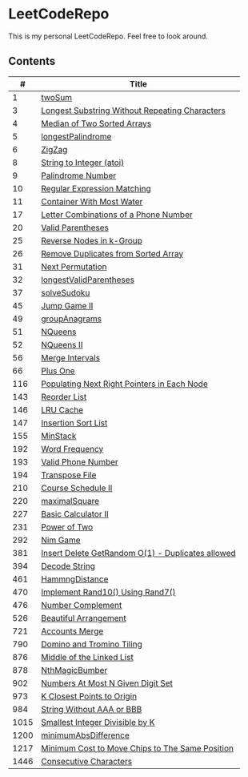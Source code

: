 # LeetCodeRepo
This is my personal LeetCodeRepo.
Feel free to look around.


## Contents
|  \#   | Title  |
|  ----  | ----  |
|1|[twoSum](https://github.com/CheckHarry/LeetCodeRepo/tree/main/1.%20twoSum)|
|3|[Longest Substring Without Repeating Characters](https://github.com/CheckHarry/LeetCodeRepo/tree/main/3.%20Longest%20Substring%20Without%20Repeating%20Characters)|
|4|[Median of Two Sorted Arrays](https://github.com/CheckHarry/LeetCodeRepo/tree/main/4.%20Median%20of%20Two%20Sorted%20Arrays)|
|5|[longestPalindrome](https://github.com/CheckHarry/LeetCodeRepo/tree/main/5.%20longestPalindrome)|
|6|[ZigZag](https://github.com/CheckHarry/LeetCodeRepo/tree/main/6.%20ZigZag)|
|8|[ String to Integer (atoi)](https://github.com/CheckHarry/LeetCodeRepo/tree/main/8.%20%20String%20to%20Integer%20(atoi))|
|9|[Palindrome Number](https://github.com/CheckHarry/LeetCodeRepo/tree/main/9.%20Palindrome%20Number)|
|10|[Regular Expression Matching](https://github.com/CheckHarry/LeetCodeRepo/tree/main/10.%20Regular%20Expression%20Matching)|
|11|[Container With Most Water](https://github.com/CheckHarry/LeetCodeRepo/tree/main/11.%20Container%20With%20Most%20Water)|
|17|[Letter Combinations of a Phone Number](https://github.com/CheckHarry/LeetCodeRepo/tree/main/17.%20Letter%20Combinations%20of%20a%20Phone%20Number)|
|20|[Valid Parentheses](https://github.com/CheckHarry/LeetCodeRepo/tree/main/20.%20Valid%20Parentheses)|
|25|[Reverse Nodes in k-Group](https://github.com/CheckHarry/LeetCodeRepo/tree/main/25.%20Reverse%20Nodes%20in%20k-Group)|
|26|[Remove Duplicates from Sorted Array](https://github.com/CheckHarry/LeetCodeRepo/tree/main/26.%20Remove%20Duplicates%20from%20Sorted%20Array)|
|31|[Next Permutation](https://github.com/CheckHarry/LeetCodeRepo/tree/main/31.%20Next%20Permutation)|
|32|[longestValidParentheses](https://github.com/CheckHarry/LeetCodeRepo/tree/main/32.%20longestValidParentheses)|
|37|[solveSudoku](https://github.com/CheckHarry/LeetCodeRepo/tree/main/37.%20solveSudoku)|
|45|[Jump Game II](https://github.com/CheckHarry/LeetCodeRepo/tree/main/45.%20Jump%20Game%20II)|
|49|[groupAnagrams](https://github.com/CheckHarry/LeetCodeRepo/tree/main/49.%20groupAnagrams)|
|51|[NQueens](https://github.com/CheckHarry/LeetCodeRepo/tree/main/51.%20NQueens)|
|52|[NQueens II](https://github.com/CheckHarry/LeetCodeRepo/tree/main/52.%20NQueens%20II)|
|56|[Merge Intervals](https://github.com/CheckHarry/LeetCodeRepo/tree/main/56.%20Merge%20Intervals)|
|66|[Plus One](https://github.com/CheckHarry/LeetCodeRepo/tree/main/66.%20Plus%20One)|
|116|[Populating Next Right Pointers in Each Node](https://github.com/CheckHarry/LeetCodeRepo/tree/main/116.%20Populating%20Next%20Right%20Pointers%20in%20Each%20Node)|
|143|[Reorder List](https://github.com/CheckHarry/LeetCodeRepo/tree/main/143.%20Reorder%20List)|
|146|[LRU Cache](https://github.com/CheckHarry/LeetCodeRepo/tree/main/146.%20LRU%20Cache)|
|147|[Insertion Sort List](https://github.com/CheckHarry/LeetCodeRepo/tree/main/147.%20Insertion%20Sort%20List)|
|155|[MinStack](https://github.com/CheckHarry/LeetCodeRepo/tree/main/155.%20MinStack)|
|192|[Word Frequency](https://github.com/CheckHarry/LeetCodeRepo/tree/main/192.%20Word%20Frequency)|
|193|[Valid Phone Number](https://github.com/CheckHarry/LeetCodeRepo/tree/main/193.%20Valid%20Phone%20Number)|
|194|[Transpose File](https://github.com/CheckHarry/LeetCodeRepo/tree/main/194.%20Transpose%20File)|
|210|[Course Schedule II](https://github.com/CheckHarry/LeetCodeRepo/tree/main/210.%20Course%20Schedule%20II)|
|220|[maximalSquare](https://github.com/CheckHarry/LeetCodeRepo/tree/main/220.%20maximalSquare)|
|227|[Basic Calculator II](https://github.com/CheckHarry/LeetCodeRepo/tree/main/227.%20Basic%20Calculator%20II)|
|231|[Power of Two](https://github.com/CheckHarry/LeetCodeRepo/tree/main/231.%20Power%20of%20Two)|
|292|[Nim Game](https://github.com/CheckHarry/LeetCodeRepo/tree/main/292.%20Nim%20Game)|
|381|[Insert Delete GetRandom O(1) - Duplicates allowed](https://github.com/CheckHarry/LeetCodeRepo/tree/main/381.%20Insert%20Delete%20GetRandom%20O(1)%20-%20Duplicates%20allowed)|
|394|[Decode String](https://github.com/CheckHarry/LeetCodeRepo/tree/main/394.%20Decode%20String)|
|461|[HammngDistance](https://github.com/CheckHarry/LeetCodeRepo/tree/main/461.%20HammngDistance)|
|470|[Implement Rand10() Using Rand7()](https://github.com/CheckHarry/LeetCodeRepo/tree/main/470.%20Implement%20Rand10()%20Using%20Rand7())|
|476|[Number Complement](https://github.com/CheckHarry/LeetCodeRepo/tree/main/476.%20Number%20Complement)|
|526|[Beautiful Arrangement](https://github.com/CheckHarry/LeetCodeRepo/tree/main/526.%20Beautiful%20Arrangement)|
|721|[Accounts Merge](https://github.com/CheckHarry/LeetCodeRepo/tree/main/721.%20Accounts%20Merge)|
|790|[Domino and Tromino Tiling](https://github.com/CheckHarry/LeetCodeRepo/tree/main/790.%20Domino%20and%20Tromino%20Tiling)|
|876|[Middle of the Linked List](https://github.com/CheckHarry/LeetCodeRepo/tree/main/876.%20Middle%20of%20the%20Linked%20List)|
|878|[NthMagicBumber](https://github.com/CheckHarry/LeetCodeRepo/tree/main/878.%20NthMagicBumber)|
|902|[Numbers At Most N Given Digit Set](https://github.com/CheckHarry/LeetCodeRepo/tree/main/902.%20Numbers%20At%20Most%20N%20Given%20Digit%20Set)|
|973|[K Closest Points to Origin](https://github.com/CheckHarry/LeetCodeRepo/tree/main/973.%20K%20Closest%20Points%20to%20Origin)|
|984|[String Without AAA or BBB](https://github.com/CheckHarry/LeetCodeRepo/tree/main/984.%20String%20Without%20AAA%20or%20BBB)|
|1015|[Smallest Integer Divisible by K](https://github.com/CheckHarry/LeetCodeRepo/tree/main/1015.%20Smallest%20Integer%20Divisible%20by%20K)|
|1200|[minimumAbsDifference](https://github.com/CheckHarry/LeetCodeRepo/tree/main/1200.%20minimumAbsDifference)|
|1217|[Minimum Cost to Move Chips to The Same Position](https://github.com/CheckHarry/LeetCodeRepo/tree/main/1217.%20Minimum%20Cost%20to%20Move%20Chips%20to%20The%20Same%20Position)|
|1446|[Consecutive Characters](https://github.com/CheckHarry/LeetCodeRepo/tree/main/1446.%20Consecutive%20Characters)|
